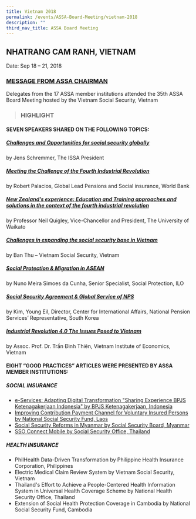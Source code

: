 ```yaml
---
title: Vietnam 2018
permalink: /events/ASSA-Board-Meeting/vietnam-2018
description: ""
third_nav_title: ASSA Board Meeting
---
```

## NHATRANG CAM RANH, VIETNAM
Date: Sep 18 – 21, 2018

### [MESSAGE FROM ASSA CHAIRMAN](/files/ASSA%20Board%20Meeting/Vietnam%202018/Message%20from%20ASSA%20Chairman.pdf)
Delegates from the 17 ASSA member institutions attended the 35th ASSA Board Meeting hosted by the Vietnam Social Security, Vietnam

> ### HIGHLIGHT
#### SEVEN SPEAKERS SHARED ON THE FOLLOWING TOPICS:
##### [Challenges and Opportunities for social security globally](/files/ASSA%20Board%20Meeting/Vietnam%202018/Challenges%20and%20Opportunities%20for%20social%20security%20globally.pdf)
by Jens Schremmer, The ISSA President

##### [Meeting the Challenge of the Fourth Industrial Revolution](/files/ASSA%20Board%20Meeting/Vietnam%202018/Meeting%20the%20Challenge%20of%20the%20Fourth%20Industrial%20Revolution.pdf)
by Robert Palacios, Global Lead Pensions and Social insurance, World Bank

##### [New Zealand’s experience: Education and Training approaches and solutions in the context of the fourth industrial revolution](/files/ASSA%20Board%20Meeting/Vietnam%202018/New%20Zealand’s%20experience_%20Education%20and%20Training.pdf)
by Professor Neil Quigley, Vice-Chancellor and President, The University of Waikato

##### [Challenges in expanding the social security base in Vietnam](/files/ASSA%20Board%20Meeting/Vietnam%202018/Challenges%20in%20expanding%20the%20social%20security%20base%20in%20Vietnam.pdf)
by Ban Thu – Vietnam Social Security, Vietnam

##### [Social Protection & Migration in ASEAN](/files/ASSA%20Board%20Meeting/Vietnam%202018/Social%20Protection%20&%20Migration%20in%20ASEAN.pdf)
by Nuno Meira Simoes da Cunha, Senior Specialist, Social Protection, ILO

##### [Social Security Agreement & Global Service of NPS](/files/ASSA%20Board%20Meeting/Vietnam%202018/Social%20Security%20Agreement%20&%20Global%20Service%20of%20NPS.pdf)
by Kim, Young Eil, Director, Center for International Affairs, National Pension Services’ Representative, South Korea

##### [Industrial Revolution 4.0 The Issues Posed to Vietnam](/files/ASSA%20Board%20Meeting/Vietnam%202018/Industrial%20Revolution%204%20The%20Issues%20Posed%20to%20Vietnam.pdf)
by Assoc. Prof. Dr. Trần Đình Thiên, Vietnam Institute of Economics, Vietnam

#### EIGHT “GOOD PRACTICES” ARTICLES WERE PRESENTED BY ASSA MEMBER INSTITUTIONS:
##### SOCIAL INSURANCE
* [e-Services: Adapting Digital Transformation "Sharing Experience BPJS Ketenagakerjaan Indonesia" by BPJS Ketenagakerjaan, Indonesia](/files/ASSA%20Board%20Meeting/Vietnam%202018/e-Services-Adapting%20Digital%20Transformation%20by%20BPJS%20Ketenagakerjaan-Indonesia.pdf)
* [Improving Contribution Payment Channel for Voluntary Insured Persons by National Social Security Fund, Laos](/files/ASSA%20Board%20Meeting/Vietnam%202018/Improving%20Contribution%20Payment%20Channel%20for%20Voluntary%20Insured%20Persons%20by%20National%20Social%20Security.pdf)
* [Social Security Reforms in Myanmar by Social Security Board, Myanmar](/files/ASSA%20Board%20Meeting/Vietnam%202018/Social%20Security%20Reforms%20in%20Myanmar%20by%20Social%20Security%20Board-Myanmar.pdf)
* [SSO Connect Mobile by Social Security Office, Thailand](/files/ASSA%20Board%20Meeting/Vietnam%202018/SSO%20Connect%20Mobile%20by%20Social%20Security%20Office-Thailand.pdf)


##### HEALTH INSURANCE
* PhilHealth Data-Driven Transformation by Philippine Health Insurance Corporation, Philippines
* Electric Medical Claim Review System by Vietnam Social Security, Vietnam
* Thailand's Effort to Achieve a People-Centered Health Information System in Universal Health Coverage Scheme by National Health Security Office, Thailand
* Extension of Social Health Protection Coverage in Cambodia by National Social Security Fund, Cambodia
